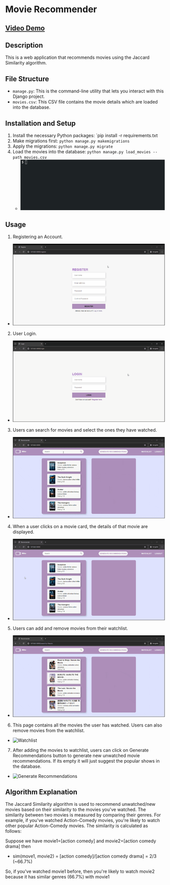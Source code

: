 # Movie Recommender

## [Video Demo](https://youtu.be/XentZYtzTqE)

## Description

This is a web application that recommends movies using the Jaccard Similarity algorithm.

## File Structure

- `manage.py`: This is the command-line utility that lets you interact with this Django project.
- `movies.csv`: This CSV file contains the movie details which are loaded into the database.

## Installation and Setup

1. Install the necessary Python packages: `pip install -r requirements.txt
2. Make migrations first: `python manage.py makemigrations`
3. Apply the migrations: `python manage.py migrate`
4. Load the movies into the database: `python manage.py load_movies --path movies.csv`
   - ![Load command](./static/load_command.gif)

## Usage

1. Registering an Account.

- ![Register](./static/register.gif)

2. User Login.

- ![Login](./static/login.gif)

3. Users can search for movies and select the ones they have watched.

- ![Search](./static/search.gif)

4. When a user clicks on a movie card, the details of that movie are displayed.

- ![Details](./static/details.gif)

5. Users can add and remove movies from their watchlist.

- ![Add/Remove](./static/add_remove.gif)

6. This page contains all the movies the user has watched. Users can also remove movies from the watchlist.

- ![Watchlist](./static/watchlist.gif)

7. After adding the movies to watchlist, users can click on Generate Recommendations button to generate new unwatched movie recommendations. If its empty it will just suggest the popular shows in the database.

- ![Generate Recommendations](./static/recommendations.gif)

## Algorithm Explanation

The Jaccard Similarity algorithm is used to recommend unwatched/new movies based on their similarity to the movies you've watched. The similarity between two movies is measured by comparing their genres. For example, if you've watched Action-Comedy movies, you're likely to watch other popular Action-Comedy movies. The similarity is calculated as follows:

Suppose we have movie1=[action comedy] and movie2=[action comedy drama] then

- sim(move1, movie2) = [action comedy]/[action comedy drama] = 2/3 (~66.7%)

So, if you've watched movie1 before, then you're likely to watch movie2 because it has similar genres (66.7%) with movie1
